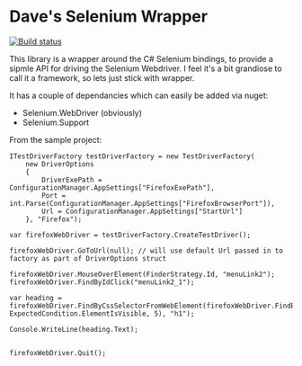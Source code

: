Dave's Selenium Wrapper
=======================
[![Build status](https://ci.appveyor.com/api/projects/status/9dwm5u142s6s47vf)](https://ci.appveyor.com/project/DavidRogersDev/seleniumcore)

This library is a wrapper around the C# Selenium bindings, to provide a sipmle API for driving the Selenium Webdriver. I feel it's a bit grandiose to call it a framework, so lets just stick with wrapper.

It has a couple of dependancies which can easily be added via nuget:

- Selenium.WebDriver (obviously)
- Selenium.Support

From the sample project:
    
    ITestDriverFactory testDriverFactory = new TestDriverFactory(
    	new DriverOptions
    	{
    		DriverExePath = ConfigurationManager.AppSettings["FirefoxExePath"],
    		Port = int.Parse(ConfigurationManager.AppSettings["FirefoxBrowserPort"]),
    		Url = ConfigurationManager.AppSettings["StartUrl"]
    	}, "Firefox");
    
    var firefoxWebDriver = testDriverFactory.CreateTestDriver();
    
    firefoxWebDriver.GoToUrl(null); // will use default Url passed in to factory as part of DriverOptions struct
    
    firefoxWebDriver.MouseOverElement(FinderStrategy.Id, "menuLink2");
    firefoxWebDriver.FindByIdClick("menuLink2_1");
    
    var heading = firefoxWebDriver.FindByCssSelectorFromWebElement(firefoxWebDriver.FindByClassName("maintd", ExpectedCondition.ElementIsVisible, 5), "h1");
    
    Console.WriteLine(heading.Text);
    
    
    firefoxWebDriver.Quit();